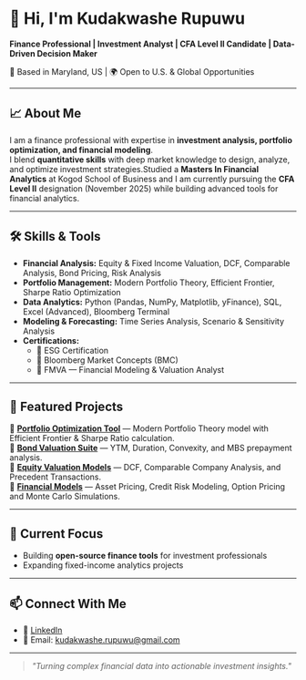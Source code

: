 # 👋 Hi, I'm Kudakwashe Rupuwu

**Finance Professional | Investment Analyst | CFA Level II Candidate | Data-Driven Decision Maker**

📍 Based in Maryland, US | 🌍 Open to U.S. & Global Opportunities  

---

## 📈 About Me
I am a finance professional with expertise in **investment analysis, portfolio optimization, and financial modeling**.  
I blend **quantitative skills** with deep market knowledge to design, analyze, and optimize investment strategies.Studied a **Masters In Financial Analytics** at Kogod School of Business and I am
currently pursuing the **CFA Level II** designation (November 2025) while building advanced tools for financial analytics.

---

## 🛠 Skills & Tools
- **Financial Analysis:** Equity & Fixed Income Valuation, DCF, Comparable Analysis, Bond Pricing, Risk Analysis
- **Portfolio Management:** Modern Portfolio Theory, Efficient Frontier, Sharpe Ratio Optimization
- **Data Analytics:** Python (Pandas, NumPy, Matplotlib, yFinance), SQL, Excel (Advanced), Bloomberg Terminal
- **Modeling & Forecasting:** Time Series Analysis, Scenario & Sensitivity Analysis
- **Certifications:**  
  - 📜 ESG Certification  
  - 📜 Bloomberg Market Concepts (BMC)  
  - 📜 FMVA — Financial Modeling & Valuation Analyst  

---

## 📂 Featured Projects
🔹 **[Portfolio Optimization Tool](https://github.com/KRupuwu/Portfolio_Management-and-Risk)** — Modern Portfolio Theory model with Efficient Frontier & Sharpe Ratio calculation.  
🔹 **[Bond Valuation Suite](#)** — YTM, Duration, Convexity, and MBS prepayment analysis.  
🔹 **[Equity Valuation Models](#)** — DCF, Comparable Company Analysis, and Precedent Transactions.  
🔹 **[Financial Models](https://github.com/KRupuwu/Financial_Models)** — Asset Pricing, Credit Risk Modeling, Option Pricing and Monte Carlo Simulations.  

---

## 🎯 Current Focus
- Building **open-source finance tools** for investment professionals
- Expanding fixed-income analytics projects

---

## 📫 Connect With Me
- 💼 [LinkedIn](https://www.linkedin.com/in/kudakwashe-rupuwu/)
- 📧 Email: kudakwashe.rupuwu@gmail.com

---

> *"Turning complex financial data into actionable investment insights."*
